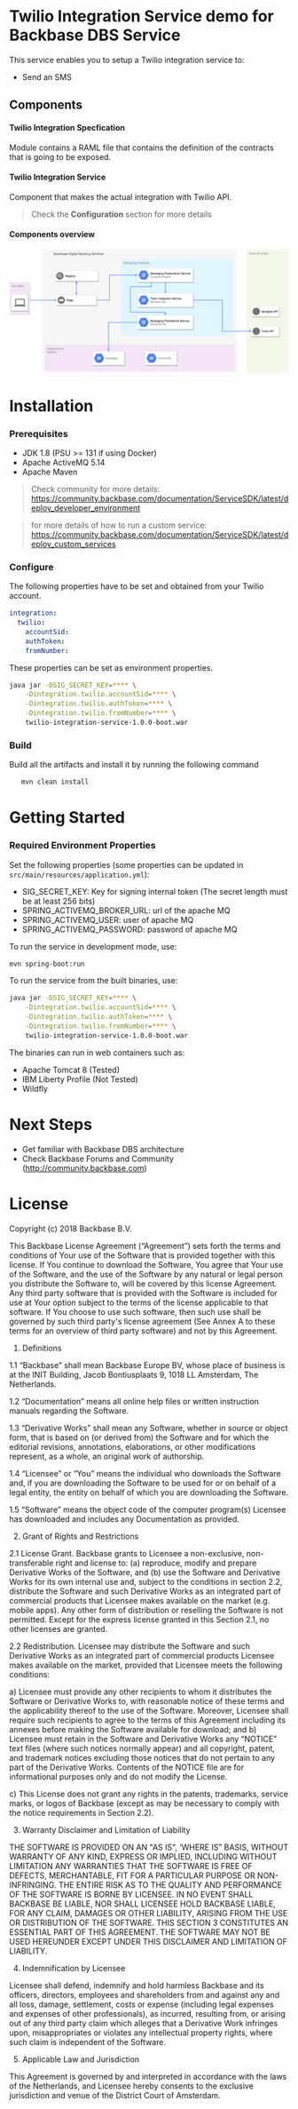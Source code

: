 # Twilio Integration Service demo for Backbase DBS Service

This service enables you to setup a Twilio integration service to:

- Send an SMS

## Components

#### Twilio Integration Specfication

Module contains a RAML file that contains the definition of the contracts that is going
to be exposed.


#### Twilio Integration Service

Component that makes the actual integration with Twilio API.

> Check the **Configuration** section for more details

#### Components overview

![Component Overview](docs/img/messaging-diagram.png)

Installation
============

### Prerequisites

 - JDK 1.8 (PSU >= 131 if using Docker)
 - Apache ActiveMQ 5.14
 - Apache Maven

 > Check community for more details: https://community.backbase.com/documentation/ServiceSDK/latest/deploy_developer_environment

 > for more details of how to run a custom service: https://community.backbase.com/documentation/ServiceSDK/latest/deploy_custom_services


### Configure

The following properties have to be set and obtained from your Twilio account.

```yaml
integration:
  twilio:
    accountSid:
    authToken:
    fromNumber:
```

These properties can be set as environment properties.

```bash
java jar -DSIG_SECRET_KEY=**** \
    -Dintegration.twilio.accountSid=**** \
    -Dintegration.twilio.authToken=**** \
    -Dintegration.twilio.fromNumber=**** \
    twilio-integration-service-1.0.0-boot.war
```

### Build

Build all the artifacts and install it by running the following command

```bash
   mvn clean install
```

Getting Started
============
### Required Environment Properties

Set the following properties (some properties can be updated in `src/main/resources/application.yml`):

  - SIG_SECRET_KEY: Key for signing internal token (The secret length must be at least 256 bits)
  - SPRING_ACTIVEMQ_BROKER_URL: url of the apache MQ
  - SPRING_ACTIVEMQ_USER: user of apache MQ
  - SPRING_ACTIVEMQ_PASSWORD: password of apache MQ

To run the service in development mode, use:

```bash
mvn spring-boot:run
```

To run the service from the built binaries, use:

```bash
java jar -DSIG_SECRET_KEY=**** \
    -Dintegration.twilio.accountSid=**** \
    -Dintegration.twilio.authToken=**** \
    -Dintegration.twilio.fromNumber=**** \
    twilio-integration-service-1.0.0-boot.war
```

The binaries can run in web containers such as:
   - Apache Tomcat 8 (Tested)
   - IBM Liberty Profile (Not Tested)
   - Wildfly



Next Steps
==========

 - Get familiar with Backbase DBS architecture
 - Check Backbase Forums and Community (http://community.backbase.com)

License
=======
Copyright (c) 2018 Backbase B.V.

This Backbase License Agreement (“Agreement”) sets forth the terms and conditions of Your use of the Software that is provided together with this license. If You continue to download the Software, You agree that Your use of the Software, and the use of the Software by any natural or legal person you distribute the Software to, will be covered by this license Agreement. Any third party software that is provided with the Software is included for use at Your option subject to the terms of the license applicable to that software. If You choose to use such software, then such use shall be governed by such third party's license agreement (See Annex A to these terms for an overview of third party software) and not by this Agreement.

1. Definitions

1.1 “Backbase” shall mean Backbase Europe BV, whose place of business is at the INIT Building, Jacob Bontiusplaats 9, 1018 LL Amsterdam, The Netherlands.

1.2 “Documentation” means all online help files or written instruction manuals regarding the Software.

1.3 “Derivative Works” shall mean any Software, whether in source or object form, that is based on (or derived from) the Software and for which the editorial revisions, annotations, elaborations, or other modifications represent, as a whole, an original work of authorship.

1.4 “Licensee” or “You” means the individual who downloads the Software and, if you are downloading the Software to be used for or on behalf of a legal entity, the entity on behalf of which you are downloading the Software.

1.5 “Software” means the object code of the computer program(s) Licensee has downloaded and includes any Documentation as provided.

2. Grant of Rights and Restrictions

2.1 License Grant. Backbase grants to Licensee a non-exclusive, non-transferable right and license to: (a) reproduce, modify and prepare Derivative Works of the Software, and (b) use the Software and Derivative Works for its own internal use and, subject to the conditions in section 2.2, distribute the Software and such Derivative Works as an integrated part of commercial products that Licensee makes available on the market (e.g. mobile apps). Any other form of distribution or reselling the Software is not permitted. Except for the express license granted in this Section 2.1, no other licenses are granted.

2.2 Redistribution. Licensee may distribute the Software and such Derivative Works as an integrated part of commercial products Licensee makes available on the market, provided that Licensee meets the following conditions:

a) Licensee must provide any other recipients to whom it distributes the Software or Derivative Works to, with reasonable notice of these terms and the applicability thereof to the use of the Software. Moreover, Licensee shall require such recipients to agree to the terms of this Agreement including its annexes before making the Software available for download; and
b) Licensee must retain in the Software and Derivative Works any “NOTICE” text files (where such notices normally appear) and all copyright, patent, and trademark notices excluding those notices that do not pertain to any part of the Derivative Works. Contents of the NOTICE file are for informational purposes only and do not modify the License.

c) This License does not grant any rights in the patents, trademarks, service marks, or logos of Backbase (except as may be necessary to comply with the notice requirements in Section 2.2).

3. Warranty Disclaimer and Limitation of Liability

THE SOFTWARE IS PROVIDED ON AN "AS IS", ‘WHERE IS” BASIS, WITHOUT WARRANTY OF ANY KIND, EXPRESS OR IMPLIED, INCLUDING WITHOUT LIMITATION ANY WARRANTIES THAT THE SOFTWARE IS FREE OF DEFECTS, MERCHANTABLE, FIT FOR A PARTICULAR PURPOSE OR NON-INFRINGING. THE ENTIRE RISK AS TO THE QUALITY AND PERFORMANCE OF THE SOFTWARE IS BORNE BY LICENSEE. IN NO EVENT SHALL BACKBASE BE LIABLE, NOR SHALL LICENSEE HOLD BACKBASE LIABLE, FOR ANY CLAIM, DAMAGES OR OTHER LIABILITY, ARISING FROM THE USE OR DISTRIBUTION OF THE SOFTWARE. THIS SECTION 3 CONSTITUTES AN ESSENTIAL PART OF THIS AGREEMENT. THE SOFTWARE MAY NOT BE USED HEREUNDER EXCEPT UNDER THIS DISCLAIMER AND LIMITATION OF LIABILITY.

4. Indemnification by Licensee

Licensee shall defend, indemnify and hold harmless Backbase and its officers, directors, employees and shareholders from and against any and all loss, damage, settlement, costs or expense (including legal expenses and expenses of other professionals), as incurred, resulting from, or arising out of any third party claim which alleges that a Derivative Work infringes upon, misappropriates or violates any intellectual property rights, where such claim is independent of the Software.

5. Applicable Law and Jurisdiction

This Agreement is governed by and interpreted in accordance with the laws of the Netherlands, and Licensee hereby consents to the exclusive jurisdiction and venue of the District Court of Amsterdam.

